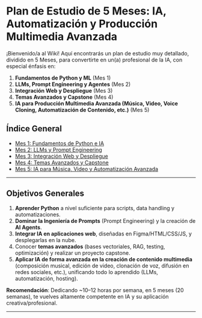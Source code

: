 # Plan de Estudio de 5 Meses: IA, Automatización y Producción Multimedia Avanzada

¡Bienvenido/a al Wiki! Aquí encontrarás un plan de estudio muy detallado, dividido en 5 Meses, para convertirte en un(a) profesional de la IA, con especial énfasis en:

1. **Fundamentos de Python y ML** (Mes 1)  
2. **LLMs, Prompt Engineering y Agentes** (Mes 2)  
3. **Integración Web y Despliegue** (Mes 3)  
4. **Temas Avanzados y Capstone** (Mes 4)  
5. **IA para Producción Multimedia Avanzada (Música, Video, Voice Cloning, Automatización de Contenido, etc.)** (Mes 5)

## Índice General

- [Mes 1: Fundamentos de Python e IA](Mes‐1-Fundamentos.md)
- [Mes 2: LLMs y Prompt Engineering](Mes-2-LLMs)
- [Mes 3: Integración Web y Despliegue](Mes-3-Web)
- [Mes 4: Temas Avanzados y Capstone](Mes-4-Avanzados)
- [Mes 5: IA para Música, Video y Automatización Avanzada](Mes-5-MusicaVideo)

---

## Objetivos Generales

1. **Aprender Python** a nivel suficiente para scripts, data handling y automatizaciones.  
2. **Dominar la Ingeniería de Prompts** (Prompt Engineering) y la creación de **AI Agents**.  
3. **Integrar IA en aplicaciones web**, diseñadas en Figma/HTML/CSS/JS, y desplegarlas en la nube.  
4. Conocer **temas avanzados** (bases vectoriales, RAG, testing, optimización) y realizar un proyecto capstone.  
5. **Aplicar IA de forma avanzada en la creación de contenido multimedia** (composición musical, edición de video, clonación de voz, difusión en redes sociales, etc.), unificando todo lo aprendido (LLMs, automatización, hosting).

**Recomendación**: Dedicando ~10–12 horas por semana, en 5 meses (20 semanas), te vuelves altamente competente en IA y su aplicación creativa/profesional.

---

